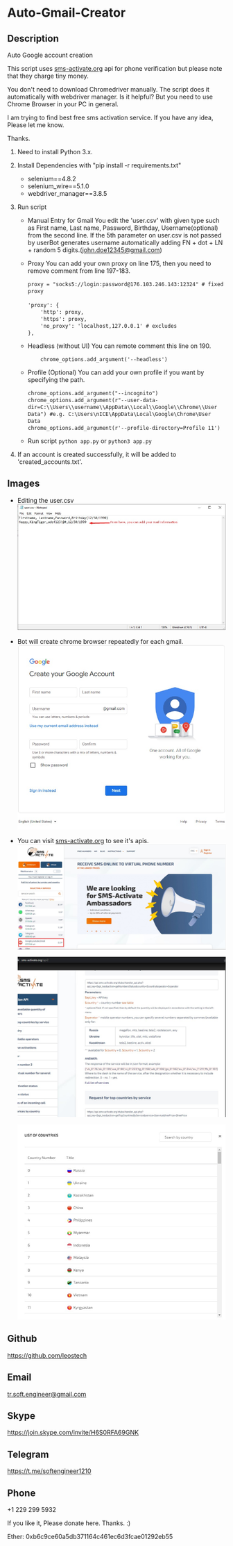 # Auto-Gmail-Creator

## Description
Auto Google account creation

This script uses [sms-activate.org](https://sms-activate.org) api for phone verification but please note that they charge tiny money.

You don't need to download Chromedriver manually. The script does it automatically with webdriver manager. Is it helpful? But you need to use Chrome Browser in your PC in general.

I am trying to find best free sms activation service. If you have any idea, Please let me know.

Thanks.

1. Need to install Python 3.x.
2. Install Dependencies with "pip install -r requirements.txt"
    - selenium==4.8.2
    - selenium_wire==5.1.0
    - webdriver_manager==3.8.5
3. Run script 
    - Manual Entry for Gmail
        You edit the 'user.csv' with given type such as First name, Last name, Password, Birthday, Username(optional) from the second line.
        If the 5th parameter on user.csv is not passed by userBot generates username automatically adding FN + dot + LN + random 5 digits.(john.doe12345@gmail.com)
    - Proxy
        You can add your own proxy on line 175, then you need to remove comment from line 197-183.
        ```
        proxy = "socks5://login:password@176.103.246.143:12324" # fixed proxy

        'proxy': {
            'http': proxy,
            'https': proxy,
            'no_proxy': 'localhost,127.0.0.1' # excludes
        },
        ```
    - Headless (without UI)
        You can remote comment this line on 190.
        ```
            chrome_options.add_argument('--headless')
        ```

    - Profile (Optional)
        You can add your own profile if you want by specifying the path.
        ```
        chrome_options.add_argument("--incognito")
        chrome_options.add_argument(r"--user-data-dir=C:\\Users\\username\\AppData\\Local\\Google\\Chrome\\User Data") #e.g. C:\Users\nICE\AppData\Local\Google\Chrome\User Data
        chrome_options.add_argument(r'--profile-directory=Profile 11')
        ```
    - Run script 
        ```python app.py``` or ```python3 app.py```

3. If an account is created successfully, it will be added to 'created_accounts.txt'.

## Images
- Editing the user.csv
    ![edit_user](./user.jpg)

- Bot will create chrome browser repeatedly for each gmail.
    ![auto-gmail-create-leostech](./gmail-create.jpg)

- You can visit [sms-activate.org](https://sms-activate.org) to see it's apis.
    ![sms-activate](./sms.jpg)

    ![auto-gmail-create](./country_code.jpg)

    ![auto-gmail-create](./country_table.jpg)
    

## Github

https://github.com/leostech

## Email

tr.soft.engineer@gmail.com

## Skype

https://join.skype.com/invite/H6S0RFA69GNK

## Telegram

https://t.me/softengineer1210

## Phone

+1 229 299 5932

If you like it, Please donate here. Thanks. :)

Ether: 0xb6c9ce60a5db371164c461ec6d3fcae01292eb55

